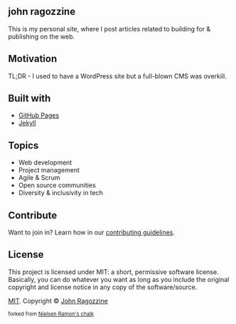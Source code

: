 ## john ragozzine
This is my personal site, where I post articles related to building for &amp; publishing on the web.

## Motivation
TL;DR - I used to have a WordPress site but a full-blown CMS was overkill.

## Built with
- [GitHub Pages](https://pages.github.com/)
- [Jekyll](https://jekyllrb.com)

## Topics
* Web development
* Project management
* Agile & Scrum
* Open source communities
* Diversity & inclusivity in tech

## Contribute
Want to join in? Learn how in our [contributing guidelines](https://github.com/ragozzine/ragozzine.github.io/blob/master/CONTRIBUTING.md).

## License
This project is licensed under MIT: a short, permissive software license. Basically, you can do whatever you want as long as you include the original copyright and license notice in any copy of the software/source.

[MIT](https://github.com/ragozzine/ragozzine.github.io/blob/master/LICENSE). Copyright &copy; [John Ragozzine](https://twitter.com/_ragozzine)

<sub>forked from [Nielsen Ramon's chalk](https://github.com/nielsenramon/chalk)</a></sub>
